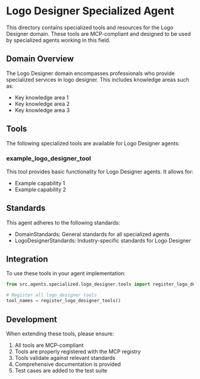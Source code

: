 # Logo Designer Specialized Agent

This directory contains specialized tools and resources for the Logo Designer domain. These tools are MCP-compliant and designed to be used by specialized agents working in this field.

## Domain Overview

The Logo Designer domain encompasses professionals who provide specialized services in logo designer. This includes knowledge areas such as:

- Key knowledge area 1
- Key knowledge area 2
- Key knowledge area 3

## Tools

The following specialized tools are available for Logo Designer agents:

### example_logo_designer_tool

This tool provides basic functionality for Logo Designer agents. It allows for:

- Example capability 1
- Example capability 2

## Standards

This agent adheres to the following standards:

- DomainStandards: General standards for all specialized agents
- LogoDesignerStandards: Industry-specific standards for Logo Designer

## Integration

To use these tools in your agent implementation:

```python
from src.agents.specialized.logo_designer.tools import register_logo_designer_tools

# Register all logo_designer tools
tool_names = register_logo_designer_tools()
```

## Development

When extending these tools, please ensure:

1. All tools are MCP-compliant
2. Tools are properly registered with the MCP registry
3. Tools validate against relevant standards
4. Comprehensive documentation is provided
5. Test cases are added to the test suite
